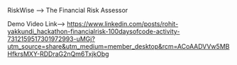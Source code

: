 RiskWise --> The Financial Risk Assessor


Demo Video Link--> https://www.linkedin.com/posts/rohit-yakkundi_hackathon-financialrisk-100daysofcode-activity-7312159517301972993-uMGj?utm_source=share&utm_medium=member_desktop&rcm=ACoAADVVw5MBHfkrsMXY-RDDraG2nQm6TxjkObg
